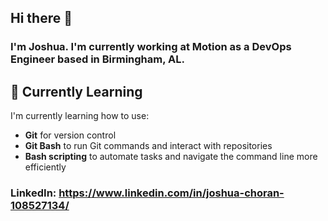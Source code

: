 ## Hi there 👋

### I'm Joshua. I'm currently working at Motion as a DevOps Engineer based in Birmingham, AL. 

## 🧠 Currently Learning

I'm currently learning how to use:

- **Git** for version control
- **Git Bash** to run Git commands and interact with repositories
- **Bash scripting** to automate tasks and navigate the command line more efficiently

### LinkedIn: https://www.linkedin.com/in/joshua-choran-108527134/ 

<!--
**JLChoran/JLChoran** is a ✨ _special_ ✨ repository because its `README.md` (this file) appears on your GitHub profile.

Here are some ideas to get you started:

- 🔭 I’m currently working on ...
- 🌱 I’m currently learning ...
- 👯 I’m looking to collaborate on ...
- 🤔 I’m looking for help with ...
- 💬 Ask me about ...
- 📫 How to reach me: ...
- 😄 Pronouns: ...
- ⚡ Fun fact: ...
-->
